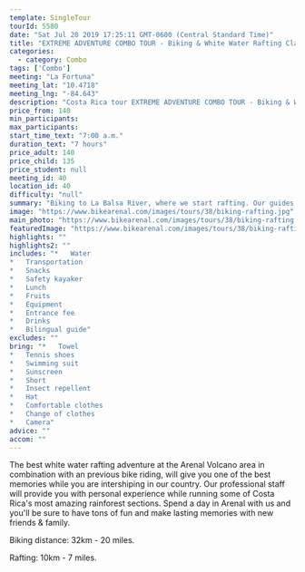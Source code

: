 ```yaml
---
template: SingleTour
tourId: 5580
date: "Sat Jul 20 2019 17:25:11 GMT-0600 (Central Standard Time)"
title: "EXTREME ADVENTURE COMBO TOUR - Biking & White Water Rafting Class III"
categories: 
  - category: Combo
tags: ['Combo']
meeting: "La Fortuna"
meeting_lat: "10.4718"
meeting_lng: "-84.643"
description: "Costa Rica tour EXTREME ADVENTURE COMBO TOUR - Biking & White Water Rafting Class III, id 5580"
price_from: 140
min_participants: 
max_participants: 
start_time_text: "7:00 a.m."
duration_text: "7 hours"
price_adult: 140
price_child: 135
price_student: null
meeting_id: 40
location_id: 40
difficulty: "null"
summary: "Biking to La Balsa River, where we start rafting. Our guides will make your journey widely enjoyable, sharing some history of the area and see all the natural diversity."
image: "https://www.bikearenal.com/images/tours/38/biking-rafting.jpg"
main_photo: "https://www.bikearenal.com/images/tours/38/biking-rafting.jpg"
featuredImage: "https://www.bikearenal.com/images/tours/38/biking-rafting.jpg"
highlights: ""
highlights2: ""
includes: "*   Water
*   Transportation
*   Snacks
*   Safety kayaker
*   Lunch
*   Fruits
*   Equipment
*   Entrance fee
*   Drinks
*   Bilingual guide"
excludes: ""
bring: "*   Towel
*   Tennis shoes
*   Swimming suit
*   Sunscreen
*   Short
*   Insect repellent
*   Hat
*   Comfortable clothes
*   Change of clothes
*   Camera"
advice: ""
accom: ""
---
```

The best white water rafting adventure at the Arenal Volcano area in combination with an previous bike riding, will give you one of the best memories while you are intershiping in our country. Our professional staff will provide you with personal experience while running some of Costa Rica's most amazing rainforest sections. Spend a day in Arenal with us and you'll be sure to have tons of fun and make lasting memories with new friends & family.

Biking distance: 32km - 20 miles.

Rafting: 10km - 7 miles.